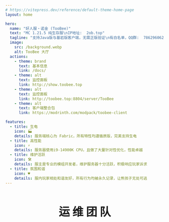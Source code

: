 ```yaml
---
# https://vitepress.dev/reference/default-theme-home-page
layout: home

hero:
  name: "好人服・诺金 (TooBee)"
  text: "MC 1.21.5 纯生存服\nIP地址:  2ob.top"
  tagline: "支持Java版与基岩版客户端，无需正版验证\n有白名单，QQ群:  786296062"
  image:
    src: /background.webp
    alt: TooBee 大厅
  actions:
    - theme: brand
      text: 基本信息
      link: /docs/
    - theme: alt
      text: 监控面板
      link: http://show.toobee.top
    - theme: alt
      text: 监控面板
      link: http://toobee.top:8804/server/TooBee
    - theme: alt
      text: 客户端整合包
      link: https://modrinth.com/modpack/toobee-client

features:
  - title: 生电
    icon: 🏭
    details: 服务端核心为 Fabric，所有特性均遵循原版，完美支持生电
  - title: 高性能
    icon: ⚡
    details: 服务器使用i9-14900K CPU，且做了大量针对性优化，性能卓越
  - title: 维护活跃
    icon: 🛠️
    details: 服主是专业的模组开发者，维护服务器十分活跃，积极响应玩家诉求
  - title: 氛围和谐
    icon: ♥️
    details: 服内玩家相处和谐友好，所有行为均被永久记录，让熊孩子无处可逃
---
```


<script setup>
import Basic from './components/Basic.vue'

import { VPTeamMembers } from 'vitepress/theme'

const members = [
  {
    avatar: '/team/craftbukkit.webp',
    name: '好人菌 (CraftBukkit)',
    title: '好人服领袖',
    links: [
      { icon: 'qq', link: '/docs/#致谢' }
    ]
  },
  {
    avatar: '/team/fungus.webp',
    name: '菌 (Fungus)',
    title: '服主、主要开发者',
    links: [
      { icon: 'github', link: 'https://github.com/Fungus-00' },
      { icon: 'qq', link: '/docs/#致谢' }
    ]
  },
  {
    avatar: '/team/ap2000_.webp',
    name: '鹏 (ap2000_)',
    title: '服务商',
    links: [
      { icon: 'qq', link: '/docs/#致谢' }
    ]
  },
  {
    avatar: '/team/techxun.webp',
    name: 'techxun',
    title: '生电管理员',
    links: [
      { icon: 'qq', link: '/docs/#致谢' }
    ]
  },
  {
    avatar: '/team/anom.webp',
    name: 'Anom',
    title: '辅助开发者',
    links: [
      { icon: 'github', link: 'https://github.com/Anom71' },
      { icon: 'qq', link: '/docs/#致谢' }
    ]
  },
  {
    avatar: '/team/QM_Binyu.webp',
    name: '秋漠・滨语 (QM_Binyu)',
    title: '综合管理员',
    links: [
      { icon: 'qq', link: '/docs/#致谢' }
    ]
  },
]
</script>

<Basic />

<h2 style="text-align:center; line-height:2.0; font-size:250%;"><b>运 维 团 队</b></h2>

<VPTeamMembers size="medium" :members="members" />
